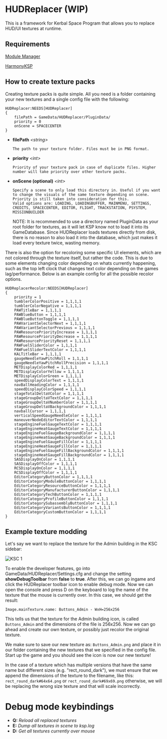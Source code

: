 # HUDReplacer (WIP)

This is a framework for Kerbal Space Program that allows you to replace HUD/UI textures at runtime.

## Requirements
[Module Manager](https://forum.kerbalspaceprogram.com/index.php?/topic/50533-*)

[HarmonyKSP](https://github.com/KSPModdingLibs/HarmonyKSP)


## How to create texture packs
Creating texture packs is quite simple. All you need is a folder containing your new textures and a single config file with the following:
```
HUDReplacer:NEEDS[HUDReplacer]
{
    filePath = GameData/HUDReplacer/PluginData/
    priority = 0
    onScene = SPACECENTER
}
```
* <strong>filePath</strong> <em>\<string></em>
  ```
  The path to your texture folder. Files must be in PNG format.
  ```
* <strong>priority</strong> <em>\<int></em>
  ```
  Priority of your texture pack in case of duplicate files. Higher number will take priority over other texture packs.
  ```
* <strong>onScene (optional)</strong> <em>\<int></em>
  ```
  Specify a scene to only load this directory in. Useful if you want to change the visuals of the same texture depending on scene. Priority is still taken into consideration for this.
  Valid options are: LOADING, LOADINGBUFFER, MAINMENU, SETTINGS, CREDITS, SPACECENTER, EDITOR, FLIGHT, TRACKSTATION, PSYSTEM, MISSIONBUILDER
  ```
  NOTE: It is recommended to use a directory named PluginData as your root folder for textures, as it will let KSP know not to load it into its GameDatabase. Since HUDReplacer loads textures directly from disk, there is no reason to also load it into the database, which just makes it load every texture twice, wasting memory.

There is also the option for recoloring some specific UI elements, which are not colored through the texture itself, but rather the code. This is due to some elements changing color depending on whats currently happening, such as the top left clock that changes text color depending on the games lag/performance. Below is an example config for all the possible recolor options.

```
HUDReplacerRecolor:NEEDS[HUDReplacer]
{
	priority = 1
	tumblerColorPositive = 1,1,1,1
	tumblerColorNegative = 1,1,1,1
	PAWTitleBar = 1,1,1,1
	PAWBlueButton = 1,1,1,1
	PAWBlueButtonToggle = 1,1,1,1
	PAWVariantSelectorNext = 1,1,1,1
	PAWVariantSelectorPrevious = 1,1,1,1
	PAWResourcePriorityIncrease = 1,1,1,1
	PAWResourcePriorityDecrease = 1,1,1,1
	PAWResourcePriorityReset = 1,1,1,1
	PAWFuelSliderColor = 1,1,1,1
	PAWFuelSliderTextColor = 1,1,1,1
	KALTitleBar = 1,1,1,1
	gaugeNeedleYawPitchRoll = 1,1,1,1
	gaugeNeedleYawPitchRollPrecision = 1,1,1,1
	METDisplayColorRed = 1,1,1,1
	METDisplayColorYellow = 1,1,1,1
	METDisplayColorGreen = 1,1,1,1
	speedDisplayColorText = 1,1,1,1
	navBallHeadingColor = 1,1,1,1
	speedDisplayColorSpeed = 1,1,1,1
	stageTotalDeltaVColor = 1,1,1,1
	stageGroupDeltaVTextColor = 1,1,1,1
	stageGroupDeltaVNumberColor = 1,1,1,1
	stageGroupDeltaVBackgroundColor = 1,1,1,1
	navballCursor = 1,1,1,1
	verticalSpeedGaugeNeedleColor = 1,1,1,1
	maneuverNodeEditorTextColor = 1,1,1,1
	stageEngineFuelGaugeTextColor = 1,1,1,1
	stageEngineHeatGaugeTextColor = 1,1,1,1
	stageEngineFuelGaugeBackgroundColor = 1,1,1,1
	stageEngineHeatGaugeBackgroundColor = 1,1,1,1
	stageEngineFuelGaugeFillColor = 1,1,1,1
	stageEngineHeatGaugeFillColor = 1,1,1,1
	stageEngineFuelGaugeFillBackgroundColor = 1,1,1,1
	stageEngineHeatGaugeFillBackgroundColor = 1,1,1,1
	SASDisplayOnColor = 1,1,1,1
	SASDisplayOffColor = 1,1,1,1
	RCSDisplayOnColor = 1,1,1,1
	RCSDisplayOffColor = 1,1,1,1	
	EditorCategoryButtonColor = 1,1,1,1
	EditorCategoryModuleButtonColor = 1,1,1,1
	EditorCategoryResourceButtonColor = 1,1,1,1
	EditorCategoryManufacturerButtonColor = 1,1,1,1
	EditorCategoryTechButtonColor = 1,1,1,1
	EditorCategoryProfileButtonColor = 1,1,1,1
	EditorCategorySubassemblyButtonColor = 1,1,1,1
	EditorCategoryVariantsButtonColor = 1,1,1,1
	EditorCategoryCustomButtonColor = 1,1,1,1
}
```

## Example texture modding
Let's say we want to replace the texture for the Admin building in the KSC sidebar:

![KSC 1](https://i.imgur.com/KwzfnZN.png)

To enable the developer features, go into GameData/HUDReplacer/Settings.cfg and change the setting **showDebugToolbar** from **false** to **true**.
After this, we can go ingame and click the HUDReplacer toolbar icon to enable debug mode. Now we can open the console and press D on the keyboard to log the name of the texture that the mouse is currently over.
In this case, we should get the result:

`Image.mainTexture.name: Buttons_Admin - WxH=256x256`

This tells us that the texture for the Admin building icon, is called `Buttons_Admin` and the dimensions of the file is 256x256.
Now we can go ahead and create our own texture, or possibly just recolor the original texture.

We make sure to save our new texture as: `Buttons_Admin.png` and place it in our folder containing the new textures that we specified in the config file.
Start up the game and you should see the icon is now our new texture!

In the case of a texture which has multiple versions that have the same name but different sizes (e.g. "rect_round_dark"), we must ensure that we append the dimensions of the texture to the filename, like this:
`rect_round_dark#64x64.png` or `rect_round_dark#69x69.png` otherwise, we will be replacing the wrong size texture and that will scale incorrectly.

# Debug mode keybindings
* <strong>Q:</strong> <em>Reload all replaced textures</em>
* <strong>E:</strong> <em>Dump all textures in scene to ksp.log</em>
* <strong>D:</strong> <em>Get all textures currently over mouse</em>
